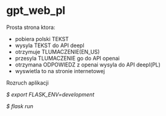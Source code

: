 # gpt_web_pl

Prosta strona ktora:
  - pobiera polski TEKST
  - wysyla TEKST do API deepl 
  - otrzymuje TLUMACZENIE(EN_US)
  - przesyla TLUMACZENIE go do API openai
  - otrzymana ODPOWIEDZ z openai wysyla do API deepl(PL)
  - wyswietla to na stronie internetowej



Rozruch aplikacji

_$ export FLASK_ENV=development_

_$ flask run_
